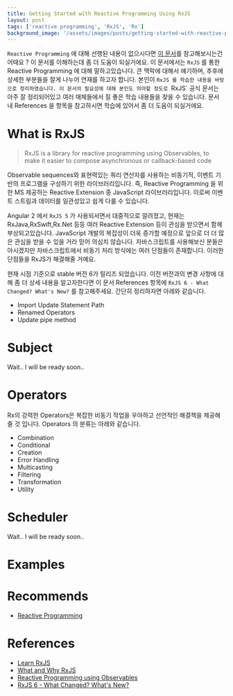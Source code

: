 ```yaml
---
title: Getting Started with Reactive Programming Using RxJS
layout: post
tags: ['reactive programming', 'RxJS', 'Rx']
background_image: '/assets/images/posts/getting-started-with-reactive-programming-using-rxjs/rxjs-logo.png'
---
```


`Reactive Programming` 에 대해 선행된 내용이 없으시다면 [이 문서](https://blog.hax0r.info/2018-05-09/reactive-programming/)를 참고해보시는건 어때요 ?
이 문서를 이해하는데 좀 더 도움이 되실거에요. 이 문서에서는 `RxJS` 를 통한 Reactive Programming 에 대해 말하고있습니다.
큰 맥락에 대해서 얘기하며, 추후에 상세한 부분들을 잘게 나누어 연재를 하고자 합니다.
본인이 `RxJS 를 학습한 내용을 바탕으로 정리하였습니다.
이 문서의 필요성에 대해 본인도 의아할 정도로 `RxJS` 공식 문서는 아주 잘 정리되어있고 여러 매체들에서 질 좋은 학습 내용들을 찾을 수 있습니다.
문서 내 References 을 항목을 참고하시면 학습에 있어서 좀 더 도움이 되실거에요.

# What is RxJS

> RxJS is a library for reactive programming using Observables, to make it easier to compose asynchronous or callback-based code

Observable sequences와 표현력있는 쿼리 연산자를 사용하는 비동기적, 이벤트 기반의 프로그램을 구성하기 위한 라이브러리입니다.
즉, Reactive Programming 을 위한 MS 제공하는 Reactive Extension 중 JavaScript 라이브러리입니다.
이로써 이벤트 스트림과 데이터를 일관성있고 쉽게 다룰 수 있습니다.

Angular 2 에서 `RxJS 5` 가 사용되서면서 대중적으로 알려졌고, 현재는 RxJava,RxSwift,Rx.Net 등등 여러 Reactive Extension 등이 관심을 받으면서 함께 부상되고있습니다.
JavaScript 개발의 복잡성이 더욱 증가할 예정으로 앞으로 더 더 많은 관심을 받을 수 있을 거라 믿어 의심치 않습니다.
자바스크립트를 사용해보신 분들은 아시겠지만 자바스크립트에서 비동기 처리 방식에는 여러 단점들이 존재합니다.
이러한 단점들을 RxJS가 해결해줄 거예요.

현재 시점 기준으로 stable 버전 6가 릴리즈 되었습니다.
이전 버전과의 변경 사항에 대해 좀 더 상세 내용을 알고자한다면 이 문서 References 항목에 `RxJS 6 - What Changed? What's New?` 를 참고해주세요.
간단히 정리하자면 아래와 같습니다.

- Import Update Statement Path
- Renamed Operators
- Update pipe method


# Subject

Wait.. I will be ready soon..

# Operators

Rx의 강력한 Operators은 복잡한 비동기 작업을 우아하고 선언적인 해결책을 제공해줄 것 입니다.
Operators 의 분류는 아래와 같습니다.

- Combination
- Conditional
- Creation
- Error Handling
- Multicasting
- Filtering
- Transformation
- Utility

# Scheduler

Wait.. I will be ready soon..

# Examples

# Recommends
- [Reactive Programming](https://blog.hax0r.info/2018-05-09/reactive-programming)

# References
- [Learn RxJS](https://www.learnrxjs.io/)
- [What and Why RxJS](https://youtu.be/T9wOu11uU6U)
- [Reactive Programming using Observables](https://youtu.be/HT7JiiqnYYc)
- [RxJS 6 - What Changed? What's New?](https://www.academind.com/learn/javascript/rxjs-6-what-changed/)
